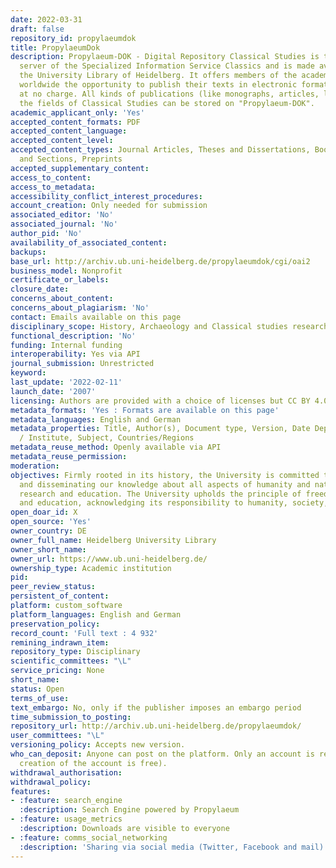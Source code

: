 ```yaml
---
date: 2022-03-31
draft: false
repository_id: propylaeumdok
title: PropylaeumDok
description: Propylaeum-DOK - Digital Repository Classical Studies is the full-text
  server of the Specialized Information Service Classics and is made available by
  the University Library of Heidelberg. It offers members of the academic community
  worldwide the opportunity to publish their texts in electronic format on the internet
  at no charge. All kinds of publications (like monographs, articles, lectures) in
  the fields of Classical Studies can be stored on "Propylaeum-DOK".
academic_applicant_only: 'Yes'
accepted_content_formats: PDF
accepted_content_language:
accepted_content_level:
accepted_content_types: Journal Articles, Theses and Dissertations, Books, Chapters
  and Sections, Preprints
accepted_supplementary_content:
access_to_content:
access_to_metadata:
accessibility_conflict_interest_procedures:
account_creation: Only needed for submission
associated_editor: 'No'
associated_journal: 'No'
author_pid: 'No'
availability_of_associated_content:
backups:
base_url: http://archiv.ub.uni-heidelberg.de/propylaeumdok/cgi/oai2
business_model: Nonprofit
certificate_or_labels:
closure_date:
concerns_about_content:
concerns_about_plagiarism: 'No'
contact: Emails available on this page
disciplinary_scope: History, Archaeology and Classical studies research
functional_description: 'No'
funding: Internal funding
interoperability: Yes via API
journal_submission: Unrestricted
keyword:
last_update: '2022-02-11'
launch_date: '2007'
licensing: Authors are provided with a choice of licenses but CC BY 4.0 is preferred
metadata_formats: 'Yes : Formats are available on this page'
metadata_languages: English and German
metadata_properties: Title, Author(s), Document type, Version, Date Deposited, Faculties
  / Institute, Subject, Countries/Regions
metadata_reuse_method: Openly available via API
metadata_reuse_permission:
moderation:
objectives: Firmly rooted in its history, the University is committed to expanding
  and disseminating our knowledge about all aspects of humanity and nature through
  research and education. The University upholds the principle of freedom of research
  and education, acknowledging its responsibility to humanity, society, and nature.
open_doar_id: X
open_source: 'Yes'
owner_country: DE
owner_full_name: Heidelberg University Library
owner_short_name:
owner_url: https://www.ub.uni-heidelberg.de/
ownership_type: Academic institution
pid:
peer_review_status:
persistent_of_content:
platform: custom_software
platform_languages: English and German
preservation_policy:
record_count: 'Full text : 4 932'
remining_indrawn_item:
repository_type: Disciplinary
scientific_committees: "\L"
service_pricing: None
short_name:
status: Open
terms_of_use:
text_embargo: No, only if the publisher imposes an embargo period
time_submission_to_posting:
repository_url: http://archiv.ub.uni-heidelberg.de/propylaeumdok/
user_committees: "\L"
versioning_policy: Accepts new version.
who_can_deposit: Anyone can post on the platform. Only an account is required ( The
  creation of the account is free).
withdrawal_authorisation:
withdrawal_policy:
features:
- :feature: search_engine
  :description: Search Engine powered by Propylaeum
- :feature: usage_metrics
  :description: Downloads are visible to everyone
- :feature: comms_social_networking
  :description: 'Sharing via social media (Twitter, Facebook and mail)      https://twitter.com/Propylaeum_FID'
---
```



